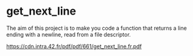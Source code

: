 # get_next_line
The aim of this project is to make you code a function that returns a line
ending with a newline, read from a file descriptor.

https://cdn.intra.42.fr/pdf/pdf/661/get_next_line.fr.pdf
